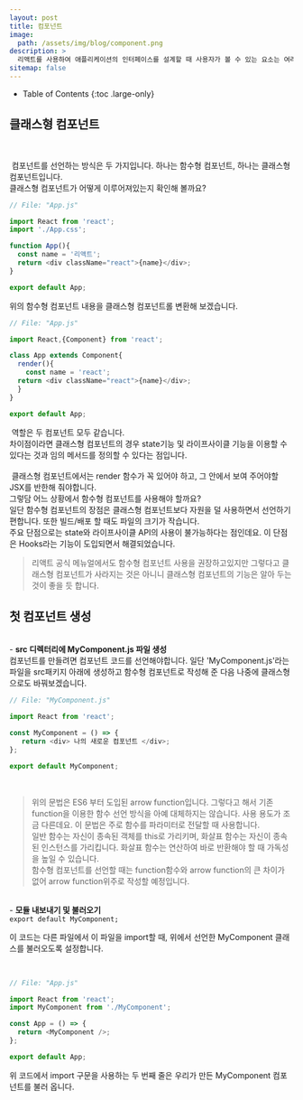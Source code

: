 ```yaml
---
layout: post
title: 컴포넌트
image: 
  path: /assets/img/blog/component.png
description: >
  리액트를 사용하여 애플리케이션의 인터페이스를 설계할 때 사용자가 볼 수 있는 요소는 여러가지 컴포넌트로 구성되어 있습니다.
sitemap: false
---
```

<style>
.img{
  text-align : center;
}
span {
  font-style: italic serif;
  color: gray;
}
</style>

- Table of Contents
{:toc .large-only}

## 클래스형 컴포넌트

<br>

&nbsp;컴포넌트를 선언하는 방식은 두 가지입니다. 하나는 함수형 컴포넌트, 하나는 클래스형 컴포넌트입니다. <br>
클래스형 컴포넌트가 어떻게 이루어져있는지 확인해 볼까요?

~~~js
// File: "App.js"

import React from 'react';
import './App.css';

function App(){
  const name = '리액트';
  return <div className="react">{name}</div>;
}

export default App;
~~~

위의 함수형 컴포넌트 내용을 클래스형 컴포넌트롤 변환해 보겠습니다.
<br>

~~~js
// File: "App.js"

import React,{Component} from 'react';

class App extends Component{
  render(){
    const name = 'react';
  return <div className="react">{name}</div>;
  }
}

export default App;
~~~

&nbsp;역할은 두 컴포넌트 모두 같습니다. <br>
차이점이라면 클래스형 컴포넌트의 경우 state기능 및 라이프사이클 기능을 이용할 수 있다는 것과 임의 메서드를 정의할 수 있다는 점입니다.<br>
<br>
&nbsp;클래스형 컴포넌트에서는 render 함수가 꼭 있어야 하고, 그 안에서 보여 주어야할 JSX를 반한해 줘야합니다.<br>
그렇담 어느 상황에서 함수형 컴포넌트를 사용해야 할까요?<br>
일단 함수형 컴포넌트의 장점은 클래스형 컴포넌트보다 자원을 덜 사용하면서 선언하기 편합니다. 또한 빌드/배포 할 때도 파일의 크기가 작습니다.<br>
주요 단점으로는 state와 라이프사이클 API의 사용이 불가능하다는 점인데요. 이 단점은 Hooks라는 기능이 도입되면서 해결되었습니다.<br>

>리액트 공식 메뉴얼에서도 함수형 컴포넌트 사용을 권장하고있지만 그렇다고 클래스형 컴포넌트가 사라지는 것은 아니니 클래스형 컴포넌트의 기능은 알아 두는 것이 좋을 듯 합니다.


## 첫 컴포넌트 생성

<br>
- <b>src 디렉터리에 MyComponent.js 파일 생성</b>
<br>
컴포넌트를 만들려면 컴포넌트 코드를 선언해야합니다.
일단 'MyComponent.js'라는 파일을 src패키지 아래에 생성하고 함수형 컴포넌트로 작성해 준 다음 나중에 클래스형으로도 바꿔보겠습니다.

~~~js
// File: "MyComponent.js"

import React from 'react';

const MyComponent = () => {
   return <div> 나의 새로운 컴포넌트 </div>;
};

export default MyComponent;
~~~
<br>

> 위의 문법은 ES6 부터 도입된 arrow function입니다. 그렇다고 해서 기존 function을 이용한 함수 선언 방식을 아예 대체하지는 않습니다. 사용 용도가 조금 다른데요. 이 문법은 주로 함수를 파라미터로 전달할 때 사용합니다.<br> 일반 함수는 자신이 종속된 객체를 this로 가리키며, 화살표 함수는 자신이 종속된 인스턴스를 가리킵니다. 화살표 함수는 연산하여 바로 반환해야 할 때 가독성을 높일 수 있습니다.<br> 함수형 컴포넌트를 선언할 때는 function함수와 arrow function의 큰 차이가 없어 arrow function위주로 작성할 예정입니다.

<br>
- <b>모듈 내보내기 및 불러오기</b>
<br>
<code>export default MyComponent;</code>

이 코드는 다른 파일에서 이 파일을 import할 때, 위에서 선언한 MyComponent 클래스를 불러오도록 설정합니다.

<br>

~~~js
// File: "App.js"

import React from 'react';
import MyComponent from './MyComponent';

const App = () => {
  return <MyComponent />;
};

export default App;
~~~

위 코드에서 import 구문을 사용하는 두 번째 줄은 우리가 만든 MyComponent 컴포넌트를 불러 옵니다.
<!-- <div class="img">
<img src="/assets/img/blog/create_cra.png" alt="create_cra">
</div>

<h2 class="h3 hr-bottom"></h2> -->

